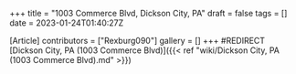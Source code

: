 +++
title = "1003 Commerce Blvd, Dickson City, PA"
draft = false
tags = []
date = 2023-01-24T01:40:27Z

[Article]
contributors = ["Rexburg090"]
gallery = []
+++
#REDIRECT [Dickson City, PA (1003 Commerce Blvd)]({{< ref "wiki/Dickson City, PA (1003 Commerce Blvd).md" >}})